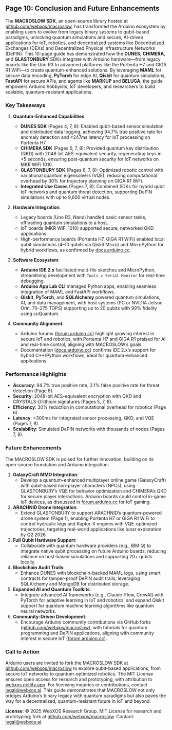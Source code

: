 ## Page 10: Conclusion and Future Enhancements
The **MACROSLOW SDK**, an open-source library hosted at [github.com/webxos/macroslow](https://github.com/webxos/macroslow), has transformed the Arduino ecosystem by enabling users to evolve from legacy binary systems to qubit-based paradigms, unlocking quantum simulations and secure, AI-driven applications for IoT, robotics, and decentralized systems like Decentralized Exchanges (DEXs) and Decentralized Physical Infrastructure Networks (DePIN). This 10-page guide has demonstrated how the **DUNES**, **CHIMERA**, and **GLASTONBURY** SDKs integrate with Arduino hardware—from legacy boards like the Uno R3 to advanced platforms like the Portenta H7 and GIGA R1 WiFi—to create quantum-enhanced solutions. By leveraging **MAML** for secure data encoding, **PyTorch** for edge AI, **Qiskit** for quantum simulations, **FastAPI** for secure APIs, and agents like **MARKUP** and **BELUGA**, the guide empowers Arduino hobbyists, IoT developers, and researchers to build scalable, quantum-resistant applications.

### Key Takeaways
1. **Quantum-Enhanced Capabilities**:
   - **DUNES SDK** (Pages 4, 7, 8): Enabled qubit-based sensor simulation and distributed data logging, achieving 94.7% true positive rate for anomaly detection and <247ms latency for IoT processing on Portenta H7.
   - **CHIMERA SDK** (Pages 5, 7, 8): Provided quantum key distribution (QKD) with 2048-bit AES-equivalent security, regenerating keys in <5 seconds, ensuring post-quantum security for IoT networks on MKR WiFi 1010.
   - **GLASTONBURY SDK** (Pages 6, 7, 8): Optimized robotic control with variational quantum eigensolvers (VQE), reducing computational overhead by 30% for trajectory planning on GIGA R1 WiFi.
   - **Integrated Use Cases** (Pages 7, 8): Combined SDKs for hybrid qubit IoT networks and quantum threat detection, supporting DePIN simulations with up to 9,600 virtual nodes.

2. **Hardware Integration**:
   - Legacy boards (Uno R3, Nano) handled basic sensor tasks, offloading quantum simulations to a host.
   - IoT boards (MKR WiFi 1010) supported secure, networked QKD applications.
   - High-performance boards (Portenta H7, GIGA R1 WiFi) enabled local qubit simulations (4–10 qubits via Qiskit Micro) and MicroPython for hybrid workflows, as confirmed by [docs.arduino.cc](https://docs.arduino.cc).

3. **Software Ecosystem**:
   - **Arduino IDE 2.x** facilitated multi-file sketches and MicroPython, streamlining development with `Tools > Serial Monitor` for real-time debugging.
   - **Arduino App Lab CLI** managed Python apps, enabling seamless integration of MAML and FastAPI workflows.
   - **Qiskit**, **PyTorch**, and **SQLAlchemy** powered quantum simulations, AI, and data management, with host systems (PC or NVIDIA Jetson Orin, 70–275 TOPS) supporting up to 20 qubits with 99% fidelity using cuQuantum.

4. **Community Alignment**:
   - Arduino forums ([forum.arduino.cc](https://forum.arduino.cc)) highlight growing interest in secure IoT and robotics, with Portenta H7 and GIGA R1 praised for AI and real-time control, aligning with MACROSLOW’s goals.
   - Documentation ([docs.arduino.cc](https://docs.arduino.cc)) confirms IDE 2.x’s support for hybrid C++/Python workflows, ideal for quantum-enhanced applications.

### Performance Highlights
- **Accuracy**: 94.7% true positive rate, 2.1% false positive rate for threat detection (Page 8).
- **Security**: 2048-bit AES-equivalent encryption with QKD and CRYSTALS-Dilithium signatures (Pages 5, 7, 8).
- **Efficiency**: 30% reduction in computational overhead for robotics (Page 6).
- **Latency**: <300ms for integrated sensor processing, QKD, and VQE (Pages 7, 8).
- **Scalability**: Simulated DePIN networks with thousands of nodes (Pages 7, 8).

### Future Enhancements
The MACROSLOW SDK is poised for further innovation, building on its open-source foundation and Arduino integration:
1. **GalaxyCraft MMO Integration**:
   - Develop a quantum-enhanced multiplayer online game (GalaxyCraft) with qubit-based non-player characters (NPCs), using GLASTONBURY’s VQE for behavior optimization and CHIMERA’s QKD for secure player interactions. Arduino boards could control in-game IoT devices, as discussed in [forum.arduino.cc](https://forum.arduino.cc) for IoT gaming.
2. **ARACHNID Drone Integration**:
   - Extend GLASTONBURY to support ARACHNID’s quantum-powered drone system (Page 1), enabling Portenta H7 or GIGA R1 WiFi to control hydraulic legs and Raptor-X engines with VQE-optimized trajectories, targeting real-world applications like lunar exploration by Q2 2026.
3. **Full Qubit Hardware Support**:
   - Collaborate with quantum hardware providers (e.g., IBM Q) to integrate native qubit processing on future Arduino boards, reducing reliance on host-based simulations and supporting 20+ qubits locally.
4. **Blockchain Audit Trails**:
   - Enhance DUNES with blockchain-backed MAML logs, using smart contracts for tamper-proof DePIN audit trails, leveraging SQLAlchemy and MongoDB for distributed storage.
5. **Expanded AI and Quantum Toolkits**:
   - Integrate advanced AI frameworks (e.g., Claude-Flow, CrewAI) with PyTorch for adaptive learning in IoT and robotics, and expand Qiskit support for quantum machine learning algorithms like quantum neural networks.
6. **Community-Driven Development**:
   - Encourage Arduino community contributions via GitHub forks ([github.com/webxos/macroslow](https://github.com/webxos/macroslow)), with tutorials for quantum programming and DePIN applications, aligning with community interest in secure IoT ([forum.arduino.cc](https://forum.arduino.cc)).

### Call to Action
Arduino users are invited to fork the MACROSLOW SDK at [github.com/webxos/macroslow](https://github.com/webxos/macroslow) to explore qubit-based applications, from secure IoT networks to quantum-optimized robotics. The MIT License ensures open access for research and prototyping, with attribution to [webxos.netlify.app](https://webxos.netlify.app). For licensing inquiries or contributions, contact legal@webxos.ai. This guide demonstrates that MACROSLOW not only bridges Arduino’s binary legacy with quantum paradigms but also paves the way for a decentralized, quantum-resistant future in IoT and beyond.

**License**: © 2025 WebXOS Research Group. MIT License for research and prototyping; fork at [github.com/webxos/macroslow](https://github.com/webxos/macroslow). Contact: legal@webxos.ai.